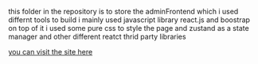 <p>this folder in the repository is to store the adminFrontend which  i used differnt tools to build i mainly used javascript library react.js and boostrap on top of it i used some pure css to style the page and zustand as a state manager and other different reatct thrid party libraries</p>
<a href="https://cornelius-admin.vercel.app">you can visit the site here</a>
